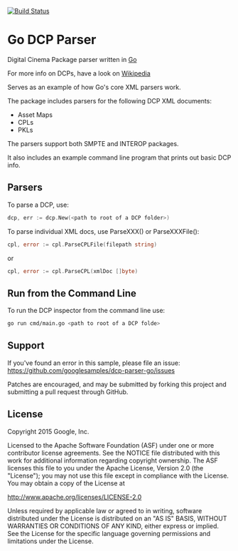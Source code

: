 [![Build Status](https://travis-ci.org/mjohnsullivan/dcp-parser-go.png)](http://travis-ci.org/mjohnsullivan/dcp-parser-go)

Go DCP Parser
=============

Digital Cinema Package parser written in [Go](http://wwww.golang.org)

For more info on DCPs, have a look on [Wikipedia](http://en.wikipedia.org/wiki/Digital_Cinema_Package)

Serves as an example of how Go's core XML parsers work.

The package includes parsers for the following DCP XML documents:

* Asset Maps
* CPLs
* PKLs

The parsers support both SMPTE and INTEROP packages.

It also includes an example command line program that prints out basic DCP info.

Parsers
-------

To parse a DCP, use:

```go
dcp, err := dcp.New(<path to root of a DCP folder>)
```

To parse individual XML docs, use ParseXXX() or ParseXXXFile():

```go
cpl, error := cpl.ParseCPLFile(filepath string)
```

or

```go
cpl, error := cpl.ParseCPL(xmlDoc []byte)
```

Run from the Command Line
-------------------------
To run the DCP inspector from the command line use:

```bash
go run cmd/main.go <path to root of a DCP folde>
```

Support
-------

If you've found an error in this sample, please file an issue:
https://github.com/googlesamples/dcp-parser-go/issues

Patches are encouraged, and may be submitted by forking this project and
submitting a pull request through GitHub.

License
-------

Copyright 2015 Google, Inc.

Licensed to the Apache Software Foundation (ASF) under one or more contributor
license agreements.  See the NOTICE file distributed with this work for
additional information regarding copyright ownership.  The ASF licenses this
file to you under the Apache License, Version 2.0 (the "License"); you may not
use this file except in compliance with the License.  You may obtain a copy of
the License at

  http://www.apache.org/licenses/LICENSE-2.0

Unless required by applicable law or agreed to in writing, software
distributed under the License is distributed on an "AS IS" BASIS, WITHOUT
WARRANTIES OR CONDITIONS OF ANY KIND, either express or implied.  See the
License for the specific language governing permissions and limitations under
the License.
